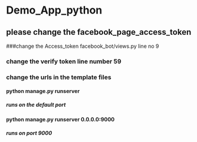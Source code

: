 # Demo_App_python
## please change the facebook_page_access_token

###change the Access_token facebook_bot/views.py line no 9
### change the verify token line number 59

### change the urls in the template files

#### python manage.py runserver

##### runs on the default port

#### python manage.py runserver 0.0.0.0:9000

##### runs on port 9000
